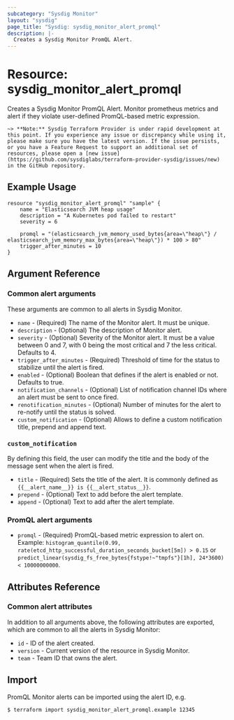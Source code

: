 ```yaml
---
subcategory: "Sysdig Monitor"
layout: "sysdig"
page_title: "Sysdig: sysdig_monitor_alert_promql"
description: |-
  Creates a Sysdig Monitor PromQL Alert.
---
```


# Resource: sysdig_monitor_alert_promql

Creates a Sysdig Monitor PromQL Alert. Monitor prometheus metrics and alert if they violate user-defined PromQL-based metric expression.

`~> **Note:** Sysdig Terraform Provider is under rapid development at this point. If you experience any issue or discrepancy while using it, please make sure you have the latest version. If the issue persists, or you have a Feature Request to support an additional set of resources, please open a [new issue](https://github.com/sysdiglabs/terraform-provider-sysdig/issues/new) in the GitHub repository.`

## Example Usage

```hcl
resource "sysdig_monitor_alert_promql" "sample" {
	name = "Elasticsearch JVM heap usage"
	description = "A Kubernetes pod failed to restart"
	severity = 6

	promql = "(elasticsearch_jvm_memory_used_bytes{area=\"heap\"} / elasticsearch_jvm_memory_max_bytes{area=\"heap\"}) * 100 > 80"
	trigger_after_minutes = 10
}
```

## Argument Reference

### Common alert arguments

These arguments are common to all alerts in Sysdig Monitor.

* `name` - (Required) The name of the Monitor alert. It must be unique.
* `description` - (Optional) The description of Monitor alert.
* `severity` - (Optional) Severity of the Monitor alert. It must be a value between 0 and 7,
               with 0 being the most critical and 7 the less critical. Defaults to 4.
* `trigger_after_minutes` - (Required) Threshold of time for the status to stabilize until the alert is fired.
* `enabled` - (Optional) Boolean that defines if the alert is enabled or not. Defaults to true.
* `notification_channels` - (Optional) List of notification channel IDs where an alert must be sent to once fired.
* `renotification_minutes` - (Optional) Number of minutes for the alert to re-notify until the status is solved.
* `custom_notification` - (Optional) Allows to define a custom notification title, prepend and append text.

### `custom_notification`

By defining this field, the user can modify the title and the body of the message sent when the alert
is fired.

* `title` - (Required) Sets the title of the alert. It is commonly defined as `{{__alert_name__}} is {{__alert_status__}}`.
* `prepend` - (Optional) Text to add before the alert template.
* `append` - (Optional) Text to add after the alert template.

### PromQL alert arguments

* `promql` - (Required) PromQL-based metric expression to alert on. Example: `histogram_quantile(0.99, rate(etcd_http_successful_duration_seconds_bucket[5m]) > 0.15` or `predict_linear(sysdig_fs_free_bytes{fstype!~"tmpfs"}[1h], 24*3600) < 10000000000`.

## Attributes Reference

### Common alert attributes

In addition to all arguments above, the following attributes are exported, which are common to all the
alerts in Sysdig Monitor:

* `id` - ID of the alert created.
* `version` - Current version of the resource in Sysdig Monitor.
* `team` - Team ID that owns the alert.


## Import

PromQL Monitor alerts can be imported using the alert ID, e.g.

```
$ terraform import sysdig_monitor_alert_promql.example 12345
```
